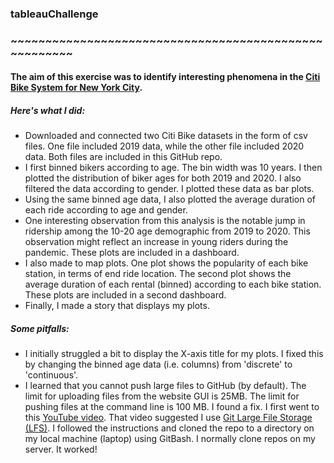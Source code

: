 ### tableauChallenge
### ~~~~~~~~~~~~~~~~~~~~~~~~~~~~~~~~~~~~~~~~~~~~~~~~~~~~~~
#### The aim of this exercise was to identify interesting phenomena in the [Citi Bike System for New York City](https://www.citibikenyc.com/system-data).

##### Here's what I did:
* Downloaded and connected two Citi Bike datasets in the form of csv files. One file included 2019 data, while the other file included 2020 data. Both files are included in this GitHub repo.
* I first binned bikers according to age. The bin width was 10 years. I then plotted the distribution of biker ages for both 2019 and 2020. I also filtered the data according to gender. I plotted these data as bar plots.
* Using the same binned age data, I also plotted the average duration of each ride according to age and gender. 
* One interesting observation from this analysis is the notable jump in ridership among the 10-20 age demographic from 2019 to 2020. This observation might reflect an increase in young riders during the pandemic. These plots are included in a dashboard.
* I also made to map plots. One plot shows the popularity of each bike station, in terms of end ride location. The second plot shows the average duration of each rental (binned) according to each bike station. These plots are included in a second dashboard. 
* Finally, I made a story that displays my plots.

##### Some pitfalls:
* I initially struggled a bit to display the X-axis title for my plots. I fixed this by changing the binned age data (i.e. columns) from 'discrete' to 'continuous'.
* I learned that you cannot push large files to GitHub (by default). The limit for uploading files from the website GUI is 25MB. The limit for pushing files at the command line is 100 MB. I found a fix. I first went to this [YouTube video](https://www.youtube.com/watch?v=LZv4qCllJRQ). That video suggested I use [Git Large File Storage (LFS)](https://git-lfs.github.com/). I followed the instructions and cloned the repo to a directory on my local machine (laptop) using GitBash. I normally clone repos on my server. It worked!
